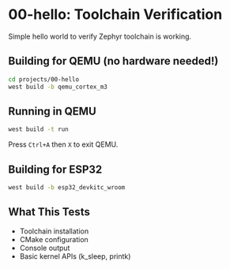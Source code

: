 # 00-hello: Toolchain Verification

Simple hello world to verify Zephyr toolchain is working.

## Building for QEMU (no hardware needed!)

```bash
cd projects/00-hello
west build -b qemu_cortex_m3
```

## Running in QEMU

```bash
west build -t run
```

Press `Ctrl+A` then `X` to exit QEMU.

## Building for ESP32

```bash
west build -b esp32_devkitc_wroom
```

## What This Tests
- Toolchain installation
- CMake configuration  
- Console output
- Basic kernel APIs (k_sleep, printk)